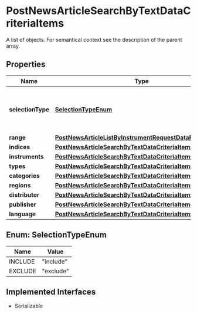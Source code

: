 

# PostNewsArticleSearchByTextDataCriteriaItems

A list of objects. For semantical context see the description of the parent array.

## Properties

Name | Type | Description | Notes
------------ | ------------- | ------------- | -------------
**selectionType** | [**SelectionTypeEnum**](#SelectionTypeEnum) | Specify how the criteria should be applied to the search. | Value | Description | | --- | --- | | include | Articles covering the given criteria are included in the result. | | exclude | Articles covering the given criteria are excluded from the result. |   |  [optional]
**range** | [**PostNewsArticleListByInstrumentRequestDataFilterRange**](PostNewsArticleListByInstrumentRequestDataFilterRange.md) |  |  [optional]
**indices** | [**PostNewsArticleSearchByTextDataCriteriaItemsIndices**](PostNewsArticleSearchByTextDataCriteriaItemsIndices.md) |  |  [optional]
**instruments** | [**PostNewsArticleSearchByTextDataCriteriaItemsInstruments**](PostNewsArticleSearchByTextDataCriteriaItemsInstruments.md) |  |  [optional]
**types** | [**PostNewsArticleSearchByTextDataCriteriaItemsTypes**](PostNewsArticleSearchByTextDataCriteriaItemsTypes.md) |  |  [optional]
**categories** | [**PostNewsArticleSearchByTextDataCriteriaItemsCategories**](PostNewsArticleSearchByTextDataCriteriaItemsCategories.md) |  |  [optional]
**regions** | [**PostNewsArticleSearchByTextDataCriteriaItemsRegions**](PostNewsArticleSearchByTextDataCriteriaItemsRegions.md) |  |  [optional]
**distributor** | [**PostNewsArticleSearchByTextDataCriteriaItemsDistributor**](PostNewsArticleSearchByTextDataCriteriaItemsDistributor.md) |  |  [optional]
**publisher** | [**PostNewsArticleSearchByTextDataCriteriaItemsPublisher**](PostNewsArticleSearchByTextDataCriteriaItemsPublisher.md) |  |  [optional]
**language** | [**PostNewsArticleSearchByTextDataCriteriaItemsLanguage**](PostNewsArticleSearchByTextDataCriteriaItemsLanguage.md) |  |  [optional]



## Enum: SelectionTypeEnum

Name | Value
---- | -----
INCLUDE | &quot;include&quot;
EXCLUDE | &quot;exclude&quot;


## Implemented Interfaces

* Serializable


